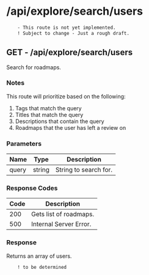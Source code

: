 # /api/explore/search/users
```diff
    - This route is not yet implemented.
    ! Subject to change - Just a rough draft.
```

## GET - /api/explore/search/users
Search for roadmaps.

### Notes
This route will prioritize based on the following:
1. Tags that match the query
2. Titles that match the query
3. Descriptions that contain the query
4. Roadmaps that the user has left a review on

### Parameters
| Name  | Type   | Description           |
|-------|--------|-----------------------|
| query | string | String to search for. |

### Response Codes
| Code | Description            |
|------|------------------------|
| 200  | Gets list of roadmaps. |
| 500  | Internal Server Error. |

### Response
Returns an array of users.
```diff
    ! to be determined 
```